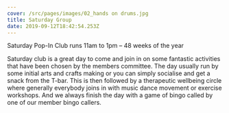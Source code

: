 ```yaml
---
cover: /src/pages/images/02_hands on drums.jpg
title: Saturday Group
date: 2019-09-12T18:42:54.253Z
---
```

Saturday Pop-In Club runs 11am to 1pm – 48 weeks of the year

Saturday club is a great day to come and join in on some fantastic activities that have been chosen by the members committee. The day usually run by some initial arts and crafts making or you can simply socialise and get a snack from the T-bar. This is then followed by a therapeutic wellbeing circle where generally everybody joins in with music dance movement or exercise workshops. And we always finish the day with a game of bingo called by one of our member bingo callers.
